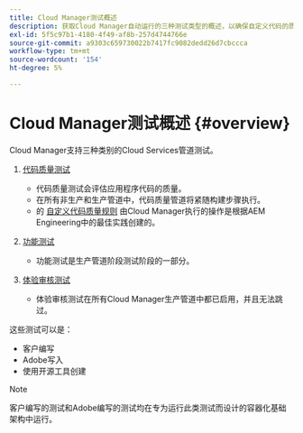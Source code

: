 ```yaml
---
title: Cloud Manager测试概述
description: 获取Cloud Manager自动运行的三种测试类型的概述，以确保自定义代码的质量。
exl-id: 5f5c97b1-4180-4f49-af8b-257d4744766e
source-git-commit: a9303c659730022b7417fc9082dedd26d7cbccca
workflow-type: tm+mt
source-wordcount: '154'
ht-degree: 5%

---
```



# Cloud Manager测试概述 {#overview}

Cloud Manager支持三种类别的Cloud Services管道测试。

1. [代码质量测试](/help/implementing/cloud-manager/code-quality-testing.md)

   * 代码质量测试会评估应用程序代码的质量。
   * 在所有非生产和生产管道中，代码质量管道将紧随构建步骤执行。
   * 的 [自定义代码质量规则](/help/implementing/cloud-manager/custom-code-quality-rules.md) 由Cloud Manager执行的操作是根据AEM Engineering中的最佳实践创建的。

1. [功能测试](/help/implementing/cloud-manager/functional-testing.md)

   * 功能测试是生产管道阶段测试阶段的一部分。

1. [体验审核测试](/help/implementing/cloud-manager/experience-audit-testing.md)

   * 体验审核测试在所有Cloud Manager生产管道中都已启用，并且无法跳过。

这些测试可以是：

* 客户编写
* Adobe写入
* 使用开源工具创建

>[!NOTE]
>
> 客户编写的测试和Adobe编写的测试均在专为运行此类测试而设计的容器化基础架构中运行。
